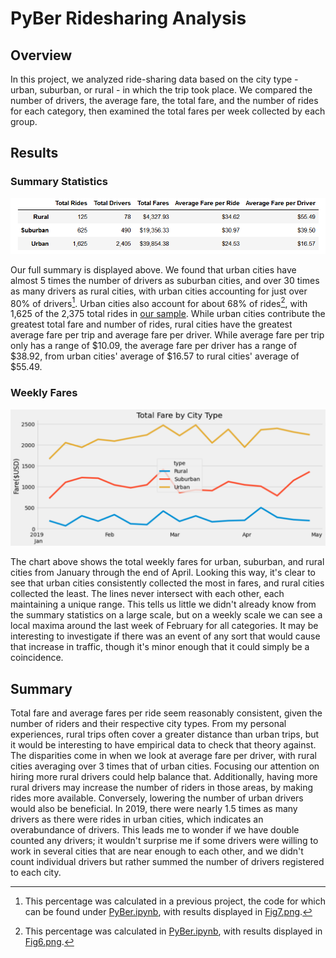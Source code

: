 # PyBer Ridesharing Analysis

## Overview
<!-- create summary DF comparing data by city type, then week by week line-plot showing fare for each city type -->
In this project, we analyzed ride-sharing data based on the city type - urban, suburban, or rural - in which the trip took place.  We compared the number of drivers, the average fare, the total fare, and the number of rides for each category, then examined the total fares per week collected by each group.  

## Results
### Summary Statistics
![A table showing summary statistics regarding drivers and fares for rural, urban, and suburban cities](analysis/Summary_DF.PNG)

Our full summary is displayed above.  We found that urban cities have almost 5 times the number of drivers as suburban cities, and over 30 times as many drivers as rural cities, with urban cities accounting for just over 80% of drivers[^driver_pie].  Urban cities also account for about 68% of rides[^rides_pie], with 1,625 of the 2,375 total rides in [our sample](Resources/ride_data.csv).  While urban cities contribute the greatest total fare and number of rides, rural cities have the greatest average fare per trip and average fare per driver.  While average fare per trip only has a range of $10.09, the average fare per driver has a range of $38.92, from urban cities' average of $16.57 to rural cities' average of $55.49.   

### Weekly Fares
![A chart with three lines, showing the total fares for rural, urban, and suburban cities by week](analysis/PyBer_fare_summary.png)

The chart above shows the total weekly fares for urban, suburban, and rural cities from January through the end of April.  Looking this way, it's clear to see that urban cities consistently collected the most in fares, and rural cities collected the least.  The lines never intersect with each other, each maintaining a unique range. This tells us little we didn't already know from the summary statistics on a large scale, but on a weekly scale we can see a local maxima around the last week of February for all categories.  It may be interesting to investigate if there was an event of any sort that would cause that increase in traffic, though it's minor enough that it could simply be a coincidence.

## Summary
<!-- rural cities could use more drivers, potentially lowering fares and increasing use - would depend on distance and time for rides, to see if lower fares are feasible.
Conversely, urban cities could possibly do with fewer drivers, so that each driver earns more.  There were more drivers than rides in our dataset, which seems weird 
Are we double counting any drivers?  I wouldn't be surprised if a driver was willing to cover several cities near each other.
-->
Total fare and average fares per ride seem reasonably consistent, given the number of riders and their respective city types.  From my personal experiences, rural trips often cover a greater distance than urban trips, but it would be interesting to have empirical data to check that theory against.  The disparities come in when we look at average fare per driver, with rural cities averaging over 3 times that of urban cities.  Focusing our attention on hiring more rural drivers could help balance that.  Additionally, having more rural drivers may increase the number of riders in those areas, by making rides more available.  Conversely, lowering the number of urban drivers would also be beneficial.  In 2019, there were nearly 1.5 times as many drivers as there were rides in urban cities, which indicates an overabundance of drivers.  This leads me to wonder if we have double counted any drivers; it wouldn't surprise me if some drivers were willing to work in several cities that are near enough to each other, and we didn't count individual drivers but rather summed the number of drivers registered to each city.  

[^driver_pie]: This percentage was calculated in a previous project, the code for which can be found under [PyBer.ipynb](PyBer.ipynb), with results displayed in [Fig7.png](analysis/Fig7.png).
[^rides_pie]: This percentage was calculated in [PyBer.ipynb](PyBer.ipynb), with results displayed in [Fig6.png](analysis/Fig6.png).
